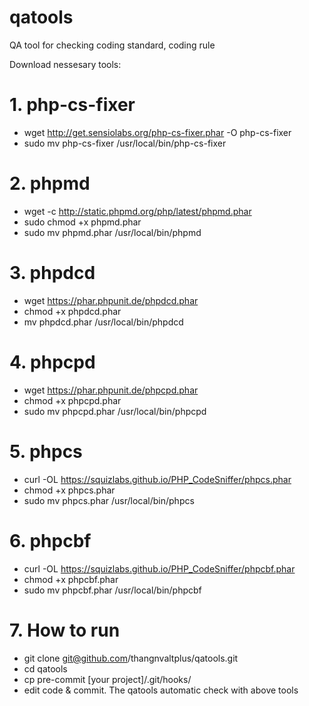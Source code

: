 # qatools
QA tool for checking coding standard, coding rule

Download nessesary tools:

# 1. php-cs-fixer
* wget http://get.sensiolabs.org/php-cs-fixer.phar -O php-cs-fixer
* sudo mv php-cs-fixer /usr/local/bin/php-cs-fixer

# 2. phpmd
* wget -c http://static.phpmd.org/php/latest/phpmd.phar
* sudo chmod +x phpmd.phar
* sudo mv phpmd.phar /usr/local/bin/phpmd

# 3. phpdcd
* wget https://phar.phpunit.de/phpdcd.phar
* chmod +x phpdcd.phar
* mv phpdcd.phar /usr/local/bin/phpdcd

# 4. phpcpd
* wget https://phar.phpunit.de/phpcpd.phar
* chmod +x phpcpd.phar
* sudo mv phpcpd.phar /usr/local/bin/phpcpd

# 5. phpcs
* curl -OL https://squizlabs.github.io/PHP_CodeSniffer/phpcs.phar
* chmod +x phpcs.phar
* sudo mv phpcs.phar /usr/local/bin/phpcs

# 6. phpcbf
* curl -OL https://squizlabs.github.io/PHP_CodeSniffer/phpcbf.phar
* chmod +x phpcbf.phar
* sudo mv phpcbf.phar /usr/local/bin/phpcbf

# 7. How to run
* git clone git@github.com/thangnvaltplus/qatools.git
* cd qatools
* cp pre-commit [your project]/.git/hooks/
* edit code & commit. The qatools automatic check with above tools

